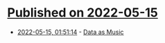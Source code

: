 # [Published on 2022-05-15](index.md)

* [2022-05-15, 01:51:14](https://news.ycombinator.com/item?id=31384553) - [Data as Music](https://blog.erikodes.com/data-as-music)
